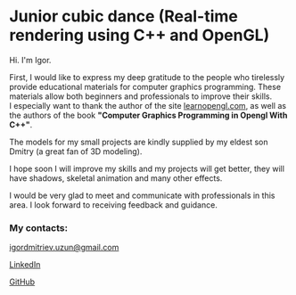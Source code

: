 <h1><strong>Junior cubic dance (Real-time rendering using C++ and OpenGL)</strong></h1>
<p>Hi. I'm Igor.</p>
<p>First, I would like to express my deep gratitude to the people who tirelessly provide educational materials for computer graphics programming. These materials allow both beginners and professionals to improve their skills. <br />I especially want to thank the author of the site <a href="https://learnopengl.com/">learnopengl.com</a>, as well as the authors of the book <strong>"Computer Graphics Programming in Opengl With C++"</strong>.</p>
<p>The models for my small projects are kindly supplied by my eldest son Dmitry (a great fan of 3D modeling).</p>
<p>I hope soon I will improve my skills and my projects will get better, they will have shadows, skeletal animation and many other effects.</p>
<p>I would be very glad to meet and communicate with professionals in this area. I look forward to receiving feedback and guidance.</p>
<h3><strong>My contacts:</strong></h3>
<p><a href="mailto:igordmitriev@gmail.com">igordmitriev.uzun@gmail.com</a></p>
<p><a href="linkedin.com/in/igor-dmitriev-uzun-27845b59">LinkedIn</a></p>
<p><a href="github.com/Uzunig">GitHub</a></p>
